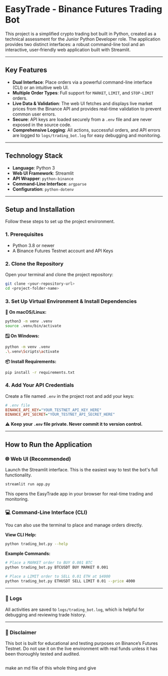 
# EasyTrade - Binance Futures Trading Bot

This project is a simplified crypto trading bot built in Python, created as a technical assessment for the Junior Python Developer role. The application provides two distinct interfaces: a robust command-line tool and an interactive, user-friendly web application built with Streamlit.

---
## Key Features

* **Dual Interface**: Place orders via a powerful command-line interface (CLI) or an intuitive web UI.
* **Multiple Order Types**: Full support for `MARKET`, `LIMIT`, and `STOP-LIMIT` orders.
* **Live Data & Validation**: The web UI fetches and displays live market prices from the Binance API and provides real-time validation to prevent common user errors.
* **Secure**: API keys are loaded securely from a `.env` file and are never exposed in the source code.
* **Comprehensive Logging**: All actions, successful orders, and API errors are logged to `logs/trading_bot.log` for easy debugging and monitoring.

---
## Technology Stack

* **Language**: Python 3
* **Web UI Framework**: Streamlit
* **API Wrapper**: `python-binance`
* **Command-Line Interface**: `argparse`
* **Configuration**: `python-dotenv`

---
## Setup and Installation

Follow these steps to set up the project environment.

### 1. Prerequisites
* Python 3.8 or newer
* A Binance Futures Testnet account and API Keys

### 2. Clone the Repository
Open your terminal and clone the project repository:
```bash
git clone <your-repository-url>
cd <project-folder-name>
````

### 3\. Set Up Virtual Environment & Install Dependencies

**🐧 On macOS/Linux:**

```bash
python3 -m venv .venv
source .venv/bin/activate
```

**🪟 On Windows:**

```bash
python -m venv .venv
.\.venv\Scripts\activate
```

**📦 Install Requirements:**

```bash
pip install -r requirements.txt
```

### 4\. Add Your API Credentials

Create a file named `.env` in the project root and add your keys:

```ini
# .env file
BINANCE_API_KEY="YOUR_TESTNET_API_KEY_HERE"
BINANCE_API_SECRET="YOUR_TESTNET_API_SECRET_HERE"
```

⚠️ **Keep your `.env` file private. Never commit it to version control.**

-----

## How to Run the Application

### 🌐 Web UI (Recommended)

Launch the Streamlit interface. This is the easiest way to test the bot's full functionality.

```bash
streamlit run app.py
```

This opens the EasyTrade app in your browser for real-time trading and monitoring.

### 💻 Command-Line Interface (CLI)

You can also use the terminal to place and manage orders directly.

**View CLI Help:**

```bash
python trading_bot.py --help
```

**Example Commands:**

```bash
# Place a MARKET order to BUY 0.001 BTC
python trading_bot.py BTCUSDT BUY MARKET 0.001

# Place a LIMIT order to SELL 0.01 ETH at $4000
python trading_bot.py ETHUSDT SELL LIMIT 0.01 --price 4000
```

-----

### 📂 Logs

All activities are saved to `logs/trading_bot.log`, which is helpful for debugging and reviewing trade history.

-----

### 📌 Disclaimer

This bot is built for educational and testing purposes on Binance’s Futures Testnet. Do not use it on the live environment with real funds unless it has been thoroughly tested and audited.

```
```

make an md file of this whole thing and give 
